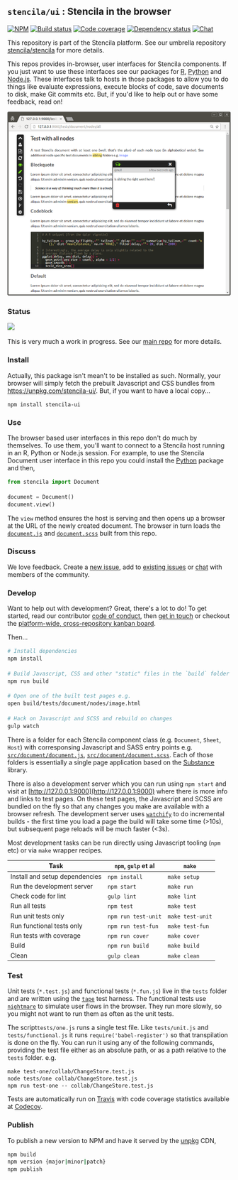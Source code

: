 ## `stencila/ui` : Stencila in the browser

[![NPM](http://img.shields.io/npm/v/stencila-ui.svg?style=flat)](https://www.npmjs.com/package/stencila-ui)
[![Build status](https://travis-ci.org/stencila/ui.svg?branch=master)](https://travis-ci.org/stencila/ui)
[![Code coverage](https://codecov.io/gh/stencila/ui/branch/master/graph/badge.svg)](https://codecov.io/gh/stencila/ui)
[![Dependency status](https://david-dm.org/stencila/ui.svg)](https://david-dm.org/stencila/ui)
[![Chat](https://badges.gitter.im/stencila/stencila.svg)](https://gitter.im/stencila/stencila)

This repository is part of the Stencila platform. See our umbrella repository [stencila/stencila](https://github.com/stencila/stencila) for more details.

This repos provides in-browser, user interfaces for Stencila components. If you just want to use these interfaces see our packages for [R](https://github.com/stencila/r), [Python](https://github.com/stencila/py) and [Node.js](https://github.com/stencila/node). These interfaces talk to hosts in those packages to allow you to do things like evaluate expressions, execute blocks of code, save documents to disk, make Git commits etc. But, if you'd like to help out or have some feedback, read on!

![Screenshot](images/screenshot.png)

### Status

![](http://blog.stenci.la/wip.png)

This is very much a work in progress. See our [main repo](https://github.com/stencila/stencila) for more details.


### Install

Actually, this package isn't mean't to be installed as such. Normally, your browser will simply fetch the prebuilt Javascript and CSS bundles from https://unpkg.com/stencila-ui/. But, if you want to have a local copy...

```
npm install stencila-ui
```

### Use

The browser based user interfaces in this repo don't do much by themselves. To use them, you'll want to connect to a Stencila host running in an R, Python or Node.js session. For example, to use the Stencila Document user interface in this repo you could install the [Python](https://github.com/stencila/py) package and then,

```py
from stencila import Document

document = Document()
document.view()
```

The `view` method ensures the host is serving and then opens up a browser at the URL of the newly created document. The browser in turn loads the [`document.js`](src/document/document.js) and [`document.scss`](src/document/document.scss) built from this repo.

### Discuss

We love feedback. Create a [new issue](https://github.com/stencila/ui/issues/new), add to [existing issues](https://github.com/stencila/ui/issues) or [chat](https://gitter.im/stencila/stencila) with members of the community.

### Develop

Want to help out with development? Great, there's a lot to do! To get started, read our contributor [code of conduct](CONDUCT.md), then [get in touch](https://gitter.im/stencila/stencila) or checkout the [platform-wide, cross-repository kanban board](https://github.com/orgs/stencila/projects/1).

Then...

```sh
# Install dependencies
npm install

# Build Javascript, CSS and other "static" files in the `build` folder 
npm run build

# Open one of the built test pages e.g.
open build/tests/document/nodes/image.html

# Hack on Javascript and SCSS and rebuild on changes
gulp watch
```

There is a folder for each Stencila component class (e.g. `Document`, `Sheet`, `Host`) with corresponsing Javascript and SASS entry points e.g. [`src/document/document.js`](src/document/document.js), [`src/document/document.scss`](src/document/document.scss). Each of those folders is essentially a single page application based on the [Substance](https://github.com/substance/substance) library.

There is also a development server which you can run using `npm start` and visit at [http://127.0.0.1:9000](http://127.0.0.1:9000) where there is more info and links to test pages. On these test pages, the Javascript and SCSS are bundled on the fly so that any changes you make are available with a browser refresh. The development server uses [`watchify`](https://github.com/substack/watchify) to do incremental builds - the first time you load a page the build will take some time (>10s), but subsequent page reloads will be much faster (<3s).

Most development tasks can be run directly using Javascript tooling (`npm` etc) or via `make` wrapper recipes.

Task                                                    | `npm`, `gulp` et al   | `make`          |
------------------------------------------------------- |-----------------------|-----------------|    
Install and setup dependencies                          | `npm install`         | `make setup`
Run the development server                              | `npm start`           | `make run`
Check code for lint                                     | `gulp lint`           | `make lint`
Run all tests                                           | `npm test`            | `make test`
Run unit tests only                                     | `npm run test-unit`   | `make test-unit`
Run functional tests only                               | `npm run test-fun`    | `make test-fun`
Run tests with coverage                                 | `npm run cover`       | `make cover`
Build                                                   | `npm run build`       | `make build`
Clean                                                   | `gulp clean`          | `make clean`


### Test

Unit tests (`*.test.js`) and functional tests (`*.fun.js`) live in the `tests` folder and are written using the [`tape`](https://github.com/substack/tape) test harness. The functional tests use [`nightmare`](https://github.com/segmentio/nightmare) to simulate user flows in the browser. They run more slowly, so you might not want to run them as often as the unit tests.

The script`tests/one.js` runs a single test file. Like `tests/unit.js` and `tests/functional.js` it runs `require('babel-register')` so that transpilation is done on the fly. You can run it using any of the following commands, providing the test file either as an absolute path, or as a path relative to the `tests` folder. e.g.

```
make test-one/collab/ChangeStore.test.js
node tests/one collab/ChangeStore.test.js
npm run test-one -- collab/ChangeStore.test.js
```

Tests are automatically run on [Travis](https://travis-ci.org/stencila/ui) with code coverage statistics available at [Codecov](https://codecov.io/gh/stencila/ui).

### Publish

To publish a new version to NPM and have it served by the [unpkg](https://unpkg.com/#/) CDN,

```sh
npm build
npm version {major|minor|patch}
npm publish
```
